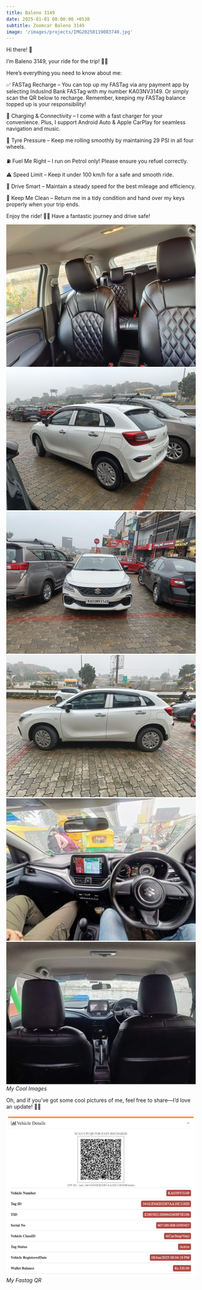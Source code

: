 ```yaml
---
title: Baleno 3149
date: 2025-01-01 08:00:00 +0530
subtitle: Zoomcar Baleno 3149
image: '/images/projects/IMG20250119083740.jpg'
---
```


Hi there! 👋

I’m Baleno 3149, your ride for the trip! 🚗💨

Here’s everything you need to know about me:

✅ FASTag Recharge – You can top up my FASTag via any payment app by selecting IndusInd Bank FASTag with my number KA03NV3149. Or simply scan the QR below to recharge. Remember, keeping my FASTag balance topped up is your responsibility!

🔋 Charging & Connectivity – I come with a fast charger for your convenience. Plus, I support Android Auto & Apple CarPlay for seamless navigation and music.

🔧 Tyre Pressure – Keep me rolling smoothly by maintaining 29 PSI in all four wheels.

⛽ Fuel Me Right – I run on Petrol only! Please ensure you refuel correctly.

⚠️ Speed Limit – Keep it under 100 km/h for a safe and smooth ride.

🚗 Drive Smart – Maintain a steady speed for the best mileage and efficiency.

🧼 Keep Me Clean – Return me in a tidy condition and hand over my keys properly when your trip ends.

Enjoy the ride! 🚗✨ Have a fantastic journey and drive safe!


<div class="gallery-box">
  <div class="gallery">
    <img src="/images/projects/IMG20250116140551.jpg" loading="lazy" alt="Project">
    <img src="/images/projects/IMG20250119080621.jpg" loading="lazy" alt="Project">
    <img src="/images/projects/IMG20250119080633.jpg" loading="lazy" alt="Project">
    <img src="/images/projects/IMG20250119083728.jpg" loading="lazy" alt="Project">
    <img src="/images/projects/IMG20250119092106.jpg" loading="lazy" alt="Project">
    <img src="/images/projects/IMG20250119093555.jpg" loading="lazy" alt="Project">
  </div>
  <em>My Cool Images</em>
</div>

Oh, and if you’ve got some cool pictures of me, feel free to share—I’d love an update! 📸😉

<div class="gallery-box">
  <div class="gallery">
    <img src="/images/projects/baleno-3149-fastag.png" loading="lazy" alt="Project">
  </div>
  <em>My Fastag QR</em>
</div>
